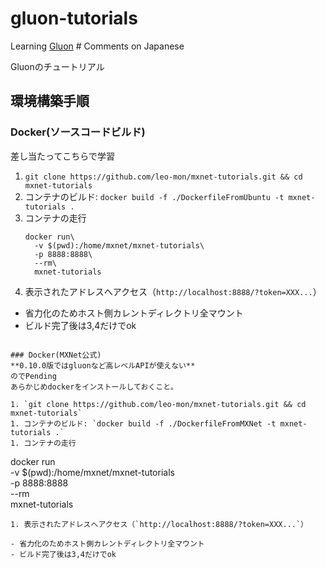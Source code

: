 # gluon-tutorials
Learning [Gluon]( http://thestraightdope.mxnet.io/)  # Comments on Japanese

Gluonのチュートリアル

## 環境構築手順
### Docker(ソースコードビルド)
差し当たってこちらで学習

1. `git clone https://github.com/leo-mon/mxnet-tutorials.git && cd mxnet-tutorials` 
1. コンテナのビルド: `docker build -f ./DockerfileFromUbuntu -t mxnet-tutorials .`
1. コンテナの走行
   ```
   docker run\
     -v $(pwd):/home/mxnet/mxnet-tutorials\
     -p 8888:8888\
     --rm\
     mxnet-tutorials 
   ```
1. 表示されたアドレスへアクセス（`http://localhost:8888/?token=XXX...`）

- 省力化のためホスト側カレントディレクトリ全マウント
- ビルド完了後は3,4だけでok

```

### Docker(MXNet公式)
**0.10.0版ではgluonなど高レベルAPIが使えない**
のでPending
あらかじめdockerをインストールしておくこと。

1. `git clone https://github.com/leo-mon/mxnet-tutorials.git && cd mxnet-tutorials` 
1. コンテナのビルド: `docker build -f ./DockerfileFromMXNet -t mxnet-tutorials .`
1. コンテナの走行
   ```
   docker run\
     -v $(pwd):/home/mxnet/mxnet-tutorials\
     -p 8888:8888\
     --rm\
     mxnet-tutorials 
   ```
1. 表示されたアドレスへアクセス（`http://localhost:8888/?token=XXX...`）

- 省力化のためホスト側カレントディレクトリ全マウント
- ビルド完了後は3,4だけでok

